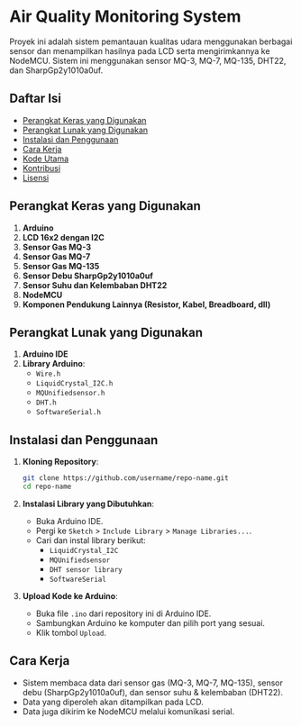 # Air Quality Monitoring System

Proyek ini adalah sistem pemantauan kualitas udara menggunakan berbagai sensor dan menampilkan hasilnya pada LCD serta mengirimkannya ke NodeMCU. Sistem ini menggunakan sensor MQ-3, MQ-7, MQ-135, DHT22, dan SharpGp2y1010a0uf.

## Daftar Isi

- [Perangkat Keras yang Digunakan](#perangkat-keras-yang-digunakan)
- [Perangkat Lunak yang Digunakan](#perangkat-lunak-yang-digunakan)
- [Instalasi dan Penggunaan](#instalasi-dan-penggunaan)
- [Cara Kerja](#cara-kerja)
- [Kode Utama](#kode-utama)
- [Kontribusi](#kontribusi)
- [Lisensi](#lisensi)

## Perangkat Keras yang Digunakan
1. **Arduino**
2. **LCD 16x2 dengan I2C**
3. **Sensor Gas MQ-3**
4. **Sensor Gas MQ-7**
5. **Sensor Gas MQ-135**
6. **Sensor Debu SharpGp2y1010a0uf**
7. **Sensor Suhu dan Kelembaban DHT22**
8. **NodeMCU**
9. **Komponen Pendukung Lainnya (Resistor, Kabel, Breadboard, dll)**

## Perangkat Lunak yang Digunakan
1. **Arduino IDE**
2. **Library Arduino**:
   - `Wire.h`
   - `LiquidCrystal_I2C.h`
   - `MQUnifiedsensor.h`
   - `DHT.h`
   - `SoftwareSerial.h`

## Instalasi dan Penggunaan

1. **Kloning Repository**:
    ```bash
    git clone https://github.com/username/repo-name.git
    cd repo-name
    ```

2. **Instalasi Library yang Dibutuhkan**:
   - Buka Arduino IDE.
   - Pergi ke `Sketch` > `Include Library` > `Manage Libraries...`.
   - Cari dan instal library berikut:
     - `LiquidCrystal_I2C`
     - `MQUnifiedsensor`
     - `DHT sensor library`
     - `SoftwareSerial`

3. **Upload Kode ke Arduino**:
   - Buka file `.ino` dari repository ini di Arduino IDE.
   - Sambungkan Arduino ke komputer dan pilih port yang sesuai.
   - Klik tombol `Upload`.

## Cara Kerja

- Sistem membaca data dari sensor gas (MQ-3, MQ-7, MQ-135), sensor debu (SharpGp2y1010a0uf), dan sensor suhu & kelembaban (DHT22).
- Data yang diperoleh akan ditampilkan pada LCD.
- Data juga dikirim ke NodeMCU melalui komunikasi serial.

